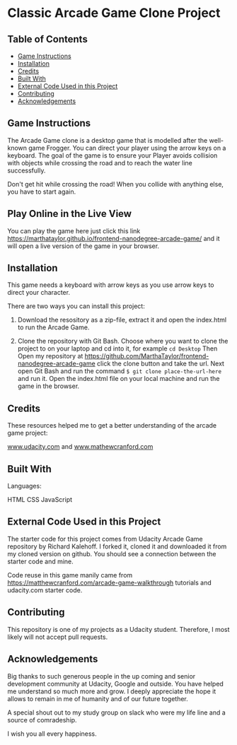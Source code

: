 # Classic Arcade Game Clone Project 

## Table of Contents

- [Game Instructions](#gameinstructions)
- [Installation](#Installation)
- [Credits](#credits)
- [Built With](#builtwith)
- [External Code Used in this Project](#ExternalCodeUsedinthisProject)
- [Contributing](#contributing)
- [Acknowledgements](#Acknowledgements)


## Game Instructions 

The Arcade Game clone is a desktop game that is modelled after the well-known game Frogger. You can direct your player using the arrow keys on a keyboard. The goal of the game is to ensure your Player avoids collision with objects while crossing the road and to reach the water line successfully.

Don't get hit while crossing the road! When you collide with anything else, you have to start again.

## Play Online in the Live View

You can play the game here just click this link https://marthataylor.github.io/frontend-nanodegree-arcade-game/ and it will open a live version of the game in your browser.


## Installation

This game needs a keyboard with arrow keys as you use arrow keys to direct your character.

There are two ways you can install this project:
1. Download the resository as a zip-file, extract it and open the index.html to run the Arcade Game.

2. Clone the repository with Git Bash. Choose where you want to clone the project to on your laptop and cd into it, for example ```cd Desktop``` 
Then Open my repository at https://github.com/MarthaTaylor/frontend-nanodegree-arcade-game click the clone button and take the url. Next open Git Bash and run the command ```$ git clone place-the-url-here``` and run it. Open the index.html file on your local machine and run the game in the browser.

## Credits

These resources helped me to get a better understanding of the arcade game project:

www.udacity.com and www.mathewcranford.com

## Built With

Languages:

HTML
CSS
JavaScript

## External Code Used in this Project

The starter code for this project comes from Udacity Arcade Game repository by Richard Kalehoff. I forked it, cloned it and downloaded it from my cloned version on github. You should see a connection between the starter code and mine.

Code reuse in this game manily came from https://matthewcranford.com/arcade-game-walkthrough tutorials and udacity.com starter code.

## Contributing

This repository is one of my projects as a Udacity student. Therefore, I most likely will not accept pull requests.
 
## Acknowledgements

Big thanks to such generous people in the up coming and senior development community at Udacity, Google and outside. You have helped me understand so much more and grow. I deeply appreciate the hope it allows to remain in me of humanity and of our future together.

A special shout out to my study group on slack who were my life line and a source of comradeship. 

I wish you all every happiness.

